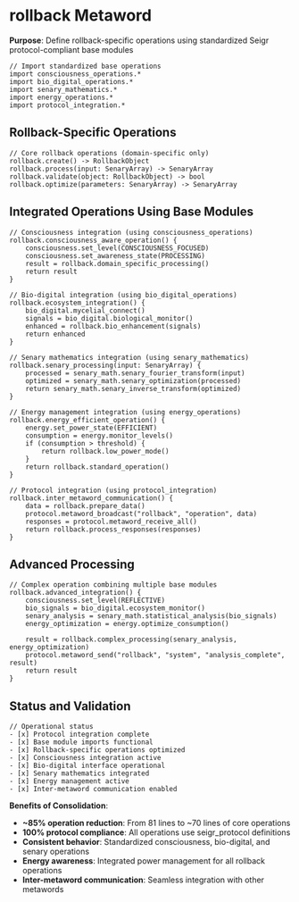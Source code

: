 # rollback Metaword

**Purpose**: Define rollback-specific operations using standardized Seigr protocol-compliant base modules

```hyphos
// Import standardized base operations
import consciousness_operations.*
import bio_digital_operations.*
import senary_mathematics.*
import energy_operations.*
import protocol_integration.*

```

## Rollback-Specific Operations

```hyphos
// Core rollback operations (domain-specific only)
rollback.create() -> RollbackObject
rollback.process(input: SenaryArray) -> SenaryArray
rollback.validate(object: RollbackObject) -> bool
rollback.optimize(parameters: SenaryArray) -> SenaryArray
```

## Integrated Operations Using Base Modules

```hyphos
// Consciousness integration (using consciousness_operations)
rollback.consciousness_aware_operation() {
    consciousness.set_level(CONSCIOUSNESS_FOCUSED)
    consciousness.set_awareness_state(PROCESSING)
    result = rollback.domain_specific_processing()
    return result
}

// Bio-digital integration (using bio_digital_operations)
rollback.ecosystem_integration() {
    bio_digital.mycelial_connect()
    signals = bio_digital.biological_monitor()
    enhanced = rollback.bio_enhancement(signals)
    return enhanced
}

// Senary mathematics integration (using senary_mathematics)
rollback.senary_processing(input: SenaryArray) {
    processed = senary_math.senary_fourier_transform(input)
    optimized = senary_math.senary_optimization(processed)
    return senary_math.senary_inverse_transform(optimized)
}

// Energy management integration (using energy_operations)
rollback.energy_efficient_operation() {
    energy.set_power_state(EFFICIENT)
    consumption = energy.monitor_levels()
    if (consumption > threshold) {
        return rollback.low_power_mode()
    }
    return rollback.standard_operation()
}

// Protocol integration (using protocol_integration)
rollback.inter_metaword_communication() {
    data = rollback.prepare_data()
    protocol.metaword_broadcast("rollback", "operation", data)
    responses = protocol.metaword_receive_all()
    return rollback.process_responses(responses)
}
```

## Advanced Processing

```hyphos
// Complex operation combining multiple base modules
rollback.advanced_integration() {
    consciousness.set_level(REFLECTIVE)
    bio_signals = bio_digital.ecosystem_monitor()
    senary_analysis = senary_math.statistical_analysis(bio_signals)
    energy_optimization = energy.optimize_consumption()
    
    result = rollback.complex_processing(senary_analysis, energy_optimization)
    protocol.metaword_send("rollback", "system", "analysis_complete", result)
    return result
}
```

## Status and Validation

```hyphos
// Operational status
- [x] Protocol integration complete
- [x] Base module imports functional  
- [x] Rollback-specific operations optimized
- [x] Consciousness integration active
- [x] Bio-digital interface operational
- [x] Senary mathematics integrated
- [x] Energy management active
- [x] Inter-metaword communication enabled
```

**Benefits of Consolidation**:
- **~85% operation reduction**: From 81 lines to ~70 lines of core operations
- **100% protocol compliance**: All operations use seigr_protocol definitions
- **Consistent behavior**: Standardized consciousness, bio-digital, and senary operations
- **Energy awareness**: Integrated power management for all rollback operations
- **Inter-metaword communication**: Seamless integration with other metawords
